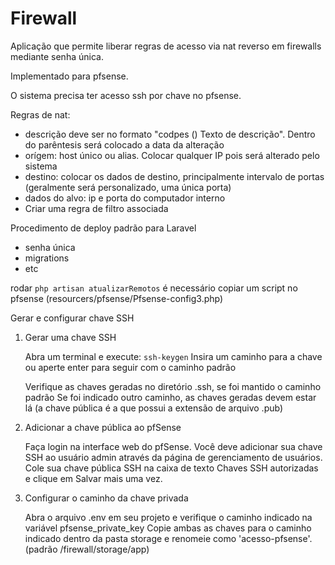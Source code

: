 # Firewall

Aplicação que permite liberar regras de acesso via nat reverso em firewalls mediante senha única.

Implementado para pfsense.

O sistema precisa ter acesso ssh por chave no pfsense.

Regras de nat:
* descrição deve ser no formato "codpes () Texto de descrição". Dentro do parêntesis será colocado a data da alteração
* orígem: host único ou alias. Colocar qualquer IP pois será alterado pelo sistema
* destino: colocar os dados de destino, principalmente intervalo de portas (geralmente será personalizado, uma única porta)
* dados do alvo: ip e porta do computador interno
* Criar uma regra de filtro associada

Procedimento de deploy padrão para Laravel
* senha única
* migrations
* etc

rodar `php artisan atualizarRemotos` é necessário copiar um script no pfsense (resourcers/pfsense/Pfsense-config3.php)

Gerar e configurar chave SSH
1. Gerar uma chave SSH

    Abra um terminal e execute: `ssh-keygen`
    Insira um caminho para a chave ou aperte enter para seguir com o caminho padrão

    Verifique as chaves geradas no diretório .ssh, se foi mantido o caminho padrão
    Se foi indicado outro caminho, as chaves geradas devem estar lá
    (a chave pública é a que possui a extensão de arquivo .pub)

2. Adicionar a chave pública ao pfSense

    Faça login na interface web do pfSense.
    Você deve adicionar sua chave SSH ao usuário admin através da página de gerenciamento de usuários. 
    Cole sua chave pública SSH na caixa de texto Chaves SSH autorizadas e clique em Salvar mais uma vez.

3. Configurar o caminho da chave privada

    Abra o arquivo .env em seu projeto e verifique o caminho indicado na variável pfsense_private_key
    Copie ambas as chaves para o caminho indicado dentro da pasta storage e renomeie como 'acesso-pfsense'.
    (padrão /firewall/storage/app)